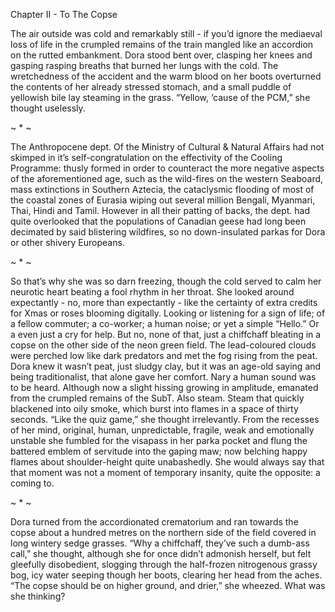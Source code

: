 Chapter II - To The Copse

The air outside was cold and remarkably still - if you’d ignore the mediaeval loss of life in the crumpled remains of the train mangled like an accordion on the rutted embankment.
Dora stood bent over, clasping her knees and gasping rasping breaths that burned her lungs with the cold. The wretchedness of the accident and the warm blood on her boots overturned the contents of her already stressed stomach, and a small puddle of yellowish bile lay steaming in the grass. “Yellow, ‘cause of the PCM,” she thought uselessly.

~ * ~

The Anthropocene dept. Of the Ministry of Cultural & Natural Affairs had not skimped in it’s self-congratulation on the effectivity of the Cooling Programme: thusly formed in order to counteract the more negative aspects of the aforementioned age, such as the wild-fires on the western Seaboard, mass extinctions in Southern Aztecia, the cataclysmic flooding of most of the coastal zones of Eurasia wiping out several million Bengali, Myanmari, Thai, Hindi and Tamil. However in all their patting of backs, the dept. had quite overlooked that the populations of Canadian geese had long been decimated by said blistering wildfires, so no down-insulated parkas for Dora or other shivery Europeans. 

~ * ~

So that’s why she was so darn freezing, though the cold served to calm her neurotic heart beating a fool rhythm in her throat. She looked around expectantly - no, more than expectantly - like the certainty of extra credits for Xmas or roses blooming digitally. Looking or listening for a sign of life; of a fellow commuter; a co-worker; a human noise; or yet a simple “Hello.” Or a even just a cry for help. But no, none of that, just a chiffchaff bleating in a copse on the other side of the neon green field.
The lead-coloured clouds were perched low like dark predators and met the fog rising from the peat. Dora knew it wasn’t peat, just sludgy clay, but it was an age-old saying and being traditionalist, that alone gave her comfort. 
Nary a human sound was to be heard. Although now a slight hissing growing in amplitude, emanated from the crumpled remains of the SubT. Also steam. Steam that quickly blackened into oily smoke, which burst into flames in a space of thirty seconds. “Like the quiz game,” she thought irrelevantly. 
From the recesses of her mind, original, human, unpredictable, fragile, weak and emotionally unstable she fumbled for the visapass in her parka pocket and flung the battered emblem of servitude into the gaping maw; now belching happy flames about shoulder-height quite unabashedly. 
She would always say that that moment was not a moment of temporary insanity, quite the opposite: a coming to. 

~ * ~

Dora turned from the accordionated crematorium and ran towards the copse about a hundred metres on the northern side of the field covered in long wintery sedge grasses. “Why a chiffchaff, they’ve such a dumb-ass call,” she thought, although she for once didn’t admonish herself, but felt gleefully disobedient, slogging through the half-frozen nitrogenous grassy bog, icy water seeping though her boots, clearing her head from the aches. “The copse should be on higher ground, and drier,” she wheezed. What was she thinking?
